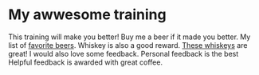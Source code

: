 # My awwesome training
This training will make you better!
Buy me a beer if it made you better.
My list of [favorite beers](beers.md).
Whiskey is also a good reward.
[These whiskeys](whiskeys.md) are great!
I would also love some feedback.
Personal feedback is the best
Helpful feedback is awarded with great coffee.
